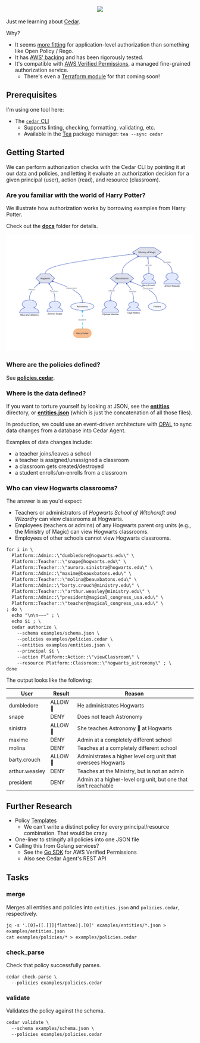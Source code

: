 <p align="center">
  <img width="600" src="https://github.com/kevinmichaelchen/cedar-learning/assets/5129994/6c5b1219-4fb1-4f21-a9a7-01baf4788341" />
</p>

Just me learning about [Cedar][cedar].

Why?

- It seems [more fitting][permit-opa-cedar] for application-level authorization than something like Open Policy / Rego.
- It has [AWS' backing][aws-cedar-press] and has been rigorously tested.
- It's compatible with [AWS Verified Permissions][aws-vp], a managed fine-grained authorization service.
  - There's even a [Terraform module][aws-vp-tf] for that coming soon!

[aws-vp-tf]: https://github.com/hashicorp/terraform-provider-aws/issues/32158
[aws-vp]: https://aws.amazon.com/verified-permissions/
[aws-cedar-press]: https://aws.amazon.com/about-aws/whats-new/2023/05/cedar-open-source-language-access-control/
[cedar]: https://docs.cedarpolicy.com/
[permit-opa-cedar]: https://www.permit.io/blog/opa-vs-cedar

## Prerequisites

I'm using one tool here:

- The [`cedar` CLI][cedar-cli]
  - Supports linting, checking, formatting, validating, etc.
  - Available in the [Tea][tea] package manager: `tea --sync cedar`

[tea]: https://docs.tea.xyz/getting-started/install-tea
[cedar-cli]: https://github.com/cedar-policy/cedar/tree/main/cedar-policy-cli

## Getting Started

We can perform authorization checks with the Cedar CLI by pointing it at our data and policies, and letting it evaluate an authorization decision for a given principal (user), action (read), and resource (classroom).

### Are you familiar with the world of Harry Potter?

We illustrate how authorization works by borrowing examples from Harry Potter.

Check out the [**docs**](./docs/README.md) folder for details.

![students](./docs/4-students.svg)

### Where are the policies defined?

See [**policies.cedar**](./examples/policies.cedar).

### Where is the data defined?

If you want to torture yourself by looking at JSON, see the [**entities**](./examples/entities) directory, or [**entities.json**](./examples/entities.json) (which is just the concatenation of all those files).

In production, we could use an event-driven architecture with [OPAL][opal] to sync data changes from a database into Cedar Agent.

Examples of data changes include:

- a teacher joins/leaves a school
- a teacher is assigned/unassigned a classroom
- a classroom gets created/destroyed
- a student enrolls/un-enrolls from a classroom

[opal]: https://www.opal.ac/

### Who can view Hogwarts classrooms?

The answer is as you'd expect:

- Teachers or administrators of _Hogwarts School of Witchcraft and Wizardry_ can view classrooms at Hogwarts.
- Employees (teachers or admins) of any Hogwarts parent org units (e.g., the Ministry of Magic) can view Hogwarts classrooms.
- Employees of other schools cannot view Hogwarts classrooms.

```shell
for i in \
  Platform::Admin::\"dumbledore@hogwarts.edu\" \
  Platform::Teacher::\"snape@hogwarts.edu\" \
  Platform::Teacher::\"aurora.sinistra@hogwarts.edu\" \
  Platform::Admin::\"maxime@beauxbatons.edu\" \
  Platform::Teacher::\"molina@beauxbatons.edu\" \
  Platform::Admin::\"barty.crouch@ministry.edu\" \
  Platform::Teacher::\"arthur.weasley@ministry.edu\" \
  Platform::Admin::\"president@magical_congress_usa.edu\" \
  Platform::Teacher::\"teacher@magical_congress_usa.edu\" \
; do \
  echo "\n\n~~~" ; \
  echo $i ; \
  cedar authorize \
    --schema examples/schema.json \
    --policies examples/policies.cedar \
    --entities examples/entities.json \
    --principal $i \
    --action Platform::Action::\"viewClassroom\" \
    --resource Platform::Classroom::\"hogwarts_astronomy\" ; \
done
```

The output looks like the following:

| User          | Result               | Reason                    |
| ------------- | -------------------- | ------------------------- |
| dumbledore    | ALLOW :mage:         | He administrates Hogwarts |
| snape         | DENY                 | Does not teach Astronomy  |
| sinistra      | ALLOW :mage:         | She teaches Astronomy :crystal_ball: at Hogwarts    |
| maxime         | DENY          | Admin at a completely different school  |
| molina         | DENY          | Teaches at a completely different school  |
| barty.crouch         | ALLOW :mage:          | Administrates a higher level org unit that oversees Hogwarts |
| arthur.weasley         | DENY          | Teaches at the Ministry, but is not an admin |
| president         | DENY          | Admin at a higher-level org unit, but one that isn't reachable  |

## Further Research

- Policy [Templates][templates]
  - We can't write a distinct policy for every principal/resource combination. That would be crazy
- One-liner to stringify all policies into one JSON file
- Calling this from Golang services?
  - See the [Go SDK][go-sdk] for AWS Verified Permissions
  - Also see Cedar Agent's REST API

[go-sdk]: https://github.com/aws/aws-sdk-go-v2/blob/v1.21.0/service/verifiedpermissions/api_op_IsAuthorized.go
[templates]: https://docs.cedarpolicy.com/templates.html
[schemas]: https://docs.cedarpolicy.com/schema.html

## Tasks

### merge

Merges all entities and policies into `entities.json` and `policies.cedar`, respectively.

```shell
jq -s '.[0]=([.[]]|flatten)|.[0]' examples/entities/*.json > examples/entities.json
cat examples/policies/* > examples/policies.cedar
```

### check_parse

Check that policy successfully parses.

```shell
cedar check-parse \
  --policies examples/policies.cedar
```

### validate

Validates the policy against the schema.

```shell
cedar validate \
  --schema examples/schema.json \
  --policies examples/policies.cedar
```
